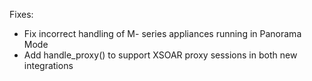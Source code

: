 Fixes:
 * Fix incorrect handling of M- series appliances running in Panorama Mode
 * Add handle_proxy() to support XSOAR proxy sessions in both new integrations